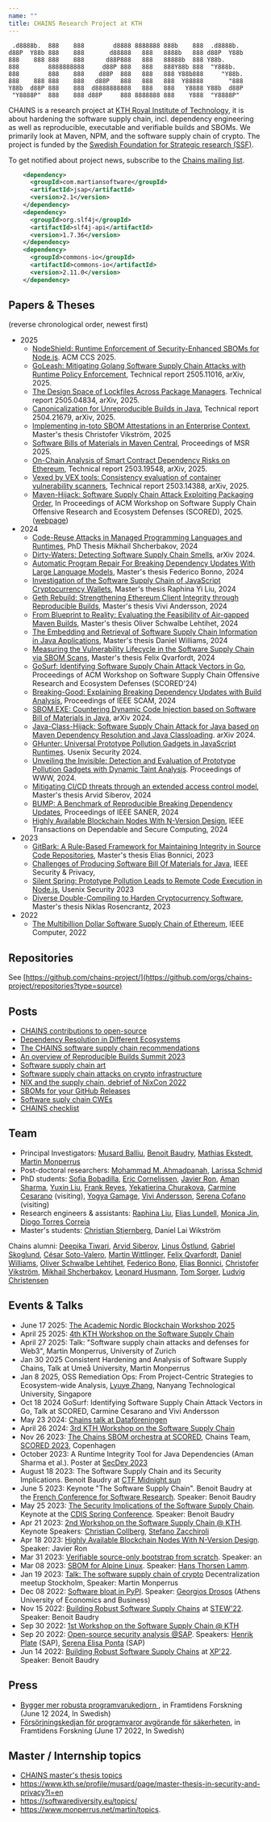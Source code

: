 ```yaml
---
name: ""
title: CHAINS Research Project at KTH
---
```


```
 .d8888b.  888    888        d8888 8888888 888b    888  .d8888b.  
d88P  Y88b 888    888       d88888   888   8888b   888 d88P  Y88b 
888    888 888    888      d88P888   888   88888b  888 Y88b.      
888        8888888888     d88P 888   888   888Y88b 888  "Y888b.   
888        888    888    d88P  888   888   888 Y88b888     "Y88b. 
888    888 888    888   d88P   888   888   888  Y88888       "888 
Y88b  d88P 888    888  d8888888888   888   888   Y8888 Y88b  d88P 
 "Y8888P"  888    888 d88P     888 8888888 888    Y888  "Y8888P"  
```

CHAINS is a research project at [KTH Royal Institute of Technology](https://kth.se), it is about hardening the software supply chain, incl. dependency engineering as well as reproducible, executable and verifiable builds and SBOMs. 
We primarily look at Maven, NPM, and the software supply chain of crypto.
The project is funded by the [Swedish Foundation for Strategic research (SSF)](https://strategiska.se/pressmeddelande/de-fick-bidragen-i-future-software-systems/).

To get notified about project news, subscribe to the [Chains mailing list](https://maillist.sys.kth.se/mailman/listinfo/eecs.kth.se_chains-info).

```xml
    <dependency>
      <groupId>com.martiansoftware</groupId>
      <artifactId>jsap</artifactId>
      <version>2.1</version>
    </dependency>
    <dependency>
      <groupId>org.slf4j</groupId>
      <artifactId>slf4j-api</artifactId>
      <version>1.7.36</version>
    </dependency>
    <dependency>
      <groupId>commons-io</groupId>
      <artifactId>commons-io</artifactId>
      <version>2.11.0</version>
    </dependency>
```    


## Papers & Theses

(reverse chronological order, newest first)

* 2025
  - [NodeShield: Runtime Enforcement of Security-Enhanced SBOMs for Node.js](https://arxiv.org/abs/2508.13750). ACM CCS 2025.
  - [GoLeash: Mitigating Golang Software Supply Chain Attacks with Runtime Policy Enforcement](http://arxiv.org/pdf/2505.11016), Technical report 2505.11016, arXiv, 2025.
  - [The Design Space of Lockfiles Across Package Managers](http://arxiv.org/pdf/2505.04834). Technical report 2505.04834, arXiv, 2025.
  - [Canonicalization for Unreproducible Builds in Java](https://arxiv.org/abs/2504.21679), Technical report 2504.21679, arXiv, 2025.
  - [Implementing in-toto SBOM Attestations in an Enterprise Context](http://urn.kb.se/resolve?urn=urn:nbn:se:kth:diva-363613), Master's thesis Christofer Vikström, 2025
  - [Software Bills of Materials in Maven Central](https://arxiv.org/abs/2501.13832), Proceedings of MSR 2025.
  - [On-Chain Analysis of Smart Contract Dependency Risks on Ethereum](https://arxiv.org/abs/2503.19548), Technical report 2503.19548, arXiv, 2025.
  - [Vexed by VEX tools: Consistency evaluation of container vulnerability scanners](https://arxiv.org/abs/2503.14388), Technical report 2503.14388, arXiv, 2025.
  - [Maven-Hijack: Software Supply Chain Attack Exploiting Packaging Order](http://arxiv.org/pdf/2407.18760), In Proceedings of ACM Workshop on Software Supply Chain Offensive Research and Ecosystem Defenses (SCORED), 2025. ([webpage](https://chains.proj.kth.se/maven-hijack.html))
* 2024
  - [Code-Reuse Attacks in Managed Programming Languages and Runtimes](https://www.diva-portal.org/smash/get/diva2:1905323/SUMMARY01.pdf), PhD Thesis Mikhail Shcherbakov, 2024
  - [Dirty-Waters: Detecting Software Supply Chain Smells](https://arxiv.org/abs/2410.16049), arXiv 2024.
  - [Automatic Program Repair For Breaking Dependency Updates With Large Language Models](https://urn.kb.se/resolve?urn=urn:nbn:se:kth:diva-354835), Master's thesis Federico Bonno, 2024
  - [Investigation of the Software Supply Chain of JavaScript Cryptocurrency Wallets](https://daisy.dsv.su.se/divaexport/fil?id=282465), Master's thesis Raphina Yi Liu, 2024
  - [Geth Rebuild: Strengthening Ethereum Client Integrity through Reproducible Builds](https://urn.kb.se/resolve?urn=urn:nbn:se:kth:diva-355285), Master's thesis Vivi Andersson, 2024
  - [From Blueprint to Reality: Evaluating the Feasibility of Air-gapped Maven Builds](https://www.diva-portal.org/smash/get/diva2:1932196/FULLTEXT02), Master's thesis Oliver Schwalbe Lehtihet, 2024
  - [The Embedding and Retrieval of Software Supply Chain Information in Java Applications](https://urn.kb.se/resolve?urn=urn:nbn:se:kth:diva-354837), Master's thesis Daniel Williams, 2024
  - [Measuring the Vulnerability Lifecycle in the Software Supply Chain via SBOM Scans](https://urn.kb.se/resolve?urn=urn:nbn:se:kth:diva-354504), Master's thesis Felix Qvarfordt, 2024
  - [GoSurf: Identifying Software Supply Chain Attack Vectors in Go](https://arxiv.org/abs/2407.04442), Proceedings of ACM Workshop on Software Supply Chain Offensive Research and Ecosystem Defenses (SCORED'24)
  - [Breaking-Good: Explaining Breaking Dependency Updates with Build Analysis](https://arxiv.org/abs/2407.03880), Proceedings of IEEE SCAM, 2024
  - [SBOM.EXE: Countering Dynamic Code Injection based on Software Bill of Materials in Java](https://arxiv.org/abs/2407.00246), arXiv  2024.
  - [Java-Class-Hijack: Software Supply Chain Attack for Java based on Maven Dependency Resolution and Java Classloading](https://arxiv.org/abs/2407.18760). arXiv 2024.
  - [GHunter: Universal Prototype Pollution Gadgets in JavaScript Runtimes](https://www.usenix.org/conference/usenixsecurity24/presentation/cornelissen). Usenix Security 2024.
  - [Unveiling the Invisible: Detection and Evaluation of Prototype Pollution Gadgets with Dynamic Taint Analysis](https://arxiv.org/abs/2311.03919). Proceedings of WWW, 2024.
  - [Mitigating CI/CD threats through an extended access control model](https://urn.kb.se/resolve?urn=urn:nbn:se:kth:diva-346918), Master's thesis Arvid Siberov, 2024
  - [BUMP: A Benchmark of Reproducible Breaking Dependency Updates](https://arxiv.org/abs/2401.09906), Proceedings of IEEE SANER, 2024
  - [Highly Available Blockchain Nodes With N-Version Design](https://arxiv.org/abs/2303.14438), IEEE Transactions on Dependable and Secure Computing, 2024
* 2023 
  - [GitBark: A Rule-Based Framework for Maintaining Integrity in Source Code Repositories](https://urn.kb.se/resolve?urn=urn:nbn:se:kth:diva-340648), Master's thesis Elias Bonnici, 2023
  - [Challenges of Producing Software Bill Of Materials for Java](https://arxiv.org/abs/2303.11102), IEEE Security & Privacy,
  - [Silent Spring: Prototype Pollution Leads to Remote Code Execution in Node.js](https://arxiv.org/abs/2207.11171), Usenix Security 2023
  - [Diverse Double-Compiling to Harden Cryptocurrency Software](https://urn.kb.se/resolve?urn=urn:nbn:se:kth:diva-323901), Master's thesis Niklas Rosencrantz, 2023
* 2022
  - [The Multibillion Dollar Software Supply Chain of Ethereum](https://arxiv.org/abs/2202.07029), IEEE Computer, 2022


## Repositories

See [https://github.com/chains-project/](https://github.com/orgs/chains-project/repositories?type=source)

## Posts

- [CHAINS contributions to open-source](chains-opensource.md)
- [Dependency Resolution in Different Ecosystems](dependency-resolution/index.md)
- [The CHAINS software supply chain recommendations](recommendations-chains.md)
- [An overview of Reproducible Builds Summit 2023](reproducible-builds-2023/index.md)
- [Software supply chain art](software-supply-chain-art.md)
- [Software supply chain attacks on crypto infrastructure](software-supply-chain-attacks-crypto.md)
- [NIX and the supply chain, debrief of NixCon 2022](nixcon-2022.md)
- [SBOMs for your GitHub Releases](sbom-github.md)
- [Software suply chain CWEs](cwe-software-supplu-chain.md)
- [CHAINS checklist](chains-repo-checklist.md)

## Team

* Principal Investigators: [Musard Balliu](https://people.kth.se/~musard/), [Benoit Baudry](https://softwarediversity.eu/), [Mathias Ekstedt](https://www.kth.se/profile/mekstedt/), [Martin Monperrus](https://www.monperrus.net/martin/)
* Post-doctoral researchers: [Mohammad M. Ahmadpanah](https://smahmadpanah.github.io/), [Larissa Schmid](https://www.kth.se/profile/lgschmid)
* PhD students: [Sofia Bobadilla](https://www.kth.se/profile/sofbob?l=en), [Eric Cornelissen](https://ericcornelissen.dev/), [Javier Ron](https://www.kth.se/profile/javierro), [Aman Sharma](https://algomaster99.github.io/), [Yuxin Liu](https://www.kth.se/profile/yuxinli), [Frank Reyes](https://www.kth.se/profile/frankrg/?l=en), [Yekatierina Churakova](https://www.kth.se/profile/yekchu?l=en), [Carmine Cesarano](https://carminecesarano.github.io/) (visiting), [Yogya Gamage](https://scholar.google.se/citations?user=m_67-NAAAAAJ), [Vivi Andersson](TODO), [Serena Cofano](https://scholar.google.com/citations?user=Udd1jsMAAAAJ&hl=en) (visiting)
* Research engineers & assistants: [Raphina Liu](https://scholar.google.se/citations?user=h1uxQNcAAAAJ), [Elias Lundell](https://www.eliaslundell.se/), [Monica Jin](https://www.kth.se/profile/mjin/), [Diogo Torres Correia](https://www.kth.se/profile/diogotc)
* Master's students: [Christian Stjernberg](https://christian.stjernberg.com), Daniel Lai Wikström

Chains alumni: [Deepika Tiwari](https://deee92.github.io/), [Arvid Siberov](https://siberov.se), [Linus Östlund](https://www.kth.se/profile/linusost/), [Gabriel Skoglund](https://www.kth.se/profile/gabsko), [César Soto-Valero](https://www.cesarsotovalero.net/), [Martin Wittlinger](https://github.com/MartinWitt/), [Felix Qvarfordt](https://www.linkedin.com/in/felix-qvarfordt-4b1196a3/), [Daniel Williams](https://www.linkedin.com/in/d-willi/), [Oliver Schwalbe Lehtihet](https://www.linkedin.com/in/oliver-schwalbe-lehtihet/), [Federico Bono](https://www.linkedin.com/in/federico-bono/), [Elias Bonnici](https://www.linkedin.com/in/elias-bonnici-999330189/), [Christofer Vikström](TODO), [Mikhail Shcherbakov](https://www.kth.se/profile/mshc), [Leonard Husmann](https://www.linkedin.com/in/leonard-husmann/), [Tom Sorger](https://tomsorger.com/), [Ludvig Christensen](https://github.com/ludvigch)


## Events & Talks
- June 17 2025: [The Academic Nordic Blockchain Workshop 2025](academic-nordic-blockchain-2025.md)
- April 25 2025: [4th KTH Workshop on the Software Supply Chain](software-supply-chain-workshop-4.md)
- April 27 2025: Talk: "Software supply chain attacks and defenses for Web3", Martin Monperrus, University of Zurich
- Jan 30 2025 Consistent Hardening and Analysis of Software Supply Chains, Talk at Umeå University, Martin Monperrus
- Jan 8 2025, OSS Remediation Ops: From Project-Centric Strategies to Ecosystem-wide Analysis, [Lyuye Zhang](https://lyuyezhang.github.io/), Nanyang Technological University, Singapore
- Oct 18 2024 GoSurf: Identifying Software Supply Chain Attack Vectors in Go, Talk at SCORED, Carmine Cesarano and Vivi Andersson
- May 23 2024: [Chains talk at Dataföreningen](https://dfs.se/pa_gang/prata-eu-cyber-resilience-act-med-oss-16-2/)
- April 26 2024: [3rd KTH Workshop on the Software Supply Chain](software-supply-chain-workshop-3.md)
- Nov 26 2023: [The Chains SBOM orchestra at SCORED](https://github.com/chains-project/sbom-orchestra/), Chains Team, [SCORED 2023](https://scored.dev), Copenhagen
- October 2023: A Runtime Integrity Tool for Java Dependencies (Aman Sharma et al.). Poster at [SecDev 2023](https://secdev.ieee.org/2023/accepted-posters/)
- August 18 2023: The Software Supply Chain and its Security Implications. Benoit Baudry at [CTF Midnight sun](https://conf.midnightsunctf.com/speakers/benoit-bauldry)
- June 5 2023: Keynote "The Software Supply Chain". Benoit Baudry at the [French Conference for Software Research](https://gdrgpl2023.sciencesconf.org/resource/page/id/4). Speaker: Benoit Baudry
- May 25 2023: [The Security Implications of the Software Supply Chain](https://youtu.be/EsUGeWnGZfg). Keynote at the [CDIS Spring Conference](https://www.kth.se/cdis/events/conferences). Speaker: Benoit Baudry
- Apr 21 2023: [2nd Workshop on the Software Supply Chain @ KTH](https://chains.proj.kth.se/software-supply-chain-workshop-2). Keynote Speakers: [Christian Collberg](https://collberg.cs.arizona.edu/), [Stefano Zacchiroli](https://upsilon.cc/~zack/)
- Apr 18 2023: [Highly Available Blockchain Nodes With N-Version Design](https://www.meetup.com/kth-software-research-meetup/events/292824632/). Speaker: Javier Ron
- Mar 31 2023: [Verifiable source-only bootstrap from scratch](TBA). Speaker: an
- Mar 08 2023: [SBOM for Alpine Linux](https://www.meetup.com/fr-FR/kth-software-research-meetup/events/291758976/). Speaker: [Hans Thorsen Lamm](https://www.linkedin.com/in/hans-thorsen-b76411244/?originalSubdomain=se).
- Jan 19 2023: [Talk: The software supply chain of crypto](https://www.meetup.com/decentralized-camp/events/290035869/) Decentralization meetup Stockholm, Speaker: Martin Monperrus
- Dec 08 2022: [Software bloat in PyPI](https://www.meetup.com/kth-software-research-meetup/events/288920697/). Speaker: [Georgios Drosos](https://www.linkedin.com/in/georgios-petros-drosos-498063173/) (Athens University of Economics and Business)
- Nov 15 2022: [Building Robust Software Supply Chains](https://docs.google.com/presentation/d/1CvrbdWn4qndZE1x6-VManWwL5mZXdJGZ-N0n6PPOXvU/edit#slide=id.g18d8483ced4_2_54) at [STEW'22](https://www.swedsoft.se/2022/08/29/program-biljettslapp-stew-2022/). Speaker: Benoit Baudry
- Sep 30 2022: [1st Workshop on the Software Supply Chain @ KTH](https://chains.proj.kth.se/software-suppply-chain-workshop-1)
- Sep 20 2022: [Open-source security analysis @SAP](https://www.meetup.com/fr-FR/kth-software-research-meetup/events/288225155/). Speakers: [Henrik Plate](https://www.linkedin.com/in/henrikplate/) (SAP), [Serena Elisa Ponta](https://scholar.google.it/citations?user=DFVwF6sAAAAJ&hl=en) (SAP)
- Jun 14 2022: [Building Robust Software Supply Chains](https://www.dropbox.com/s/lkf6v6k3fngpke2/software-supply-chain-baudry-xp2022.pdf?dl=0) at [XP'22](https://www.agilealliance.org/xp2022/). Speaker: Benoit Baudry

## Press

- [Bygger mer robusta programvarukedjorn ](https://framtidensforskning.se/2024/06/12/bygger-mer-robusta-programvarukedjor/), in Framtidens Forskning (June 12 2024, In Swedish)
- [Försörjningskedjan för programvaror avgörande för säkerheten](https://framtidensforskning.se/2022/06/17/forsorjningskedjan-for-programvaror-avgorande-for-sakerheten/), in Framtidens Forskning (June 17 2022, In Swedish)


## Master / Internship topics

* [CHAINS master's thesis topics](master-thesis.md)
* <https://www.kth.se/profile/musard/page/master-thesis-in-security-and-privacy?l=en>
* <https://softwarediversity.eu/topics/>
* <https://www.monperrus.net/martin/topics>.

